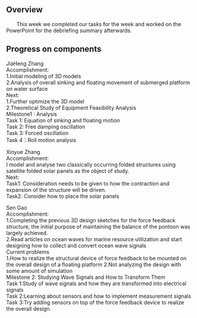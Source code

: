 ## Overview
&emsp;&emsp;This week we completed our tasks for the week and worked on the PowerPoint for the debriefing summary afterwards.
## Progress on components
JiaHeng Zhang
<br>
Accomplishment:
<br>
1.Initial modeling of 3D models
<br>
2.Analysis of overall sinking and floating movement of submerged platform on water surface
<br>
Next:
<br>
1.Further optimize the 3D model
<br>
2.Theoretical Study of Equipment Feasibility Analysis
<br>
Milestone1 : Analysis
<br>
Task 1: Equation of sinking and floating motion
<br>
Task 2: Free damping oscillation
<br>
Task 3: Forced oscillation
<br>
Task 4：Roll motion analysis
<br>

Xinyue Zhang
<br>
Accomplishment:
<br>
I model and analyse two classically occurring folded structures using satellite folded solar panels as the object of study.
<br>
Next:
<br>
Task1: Consideration needs to be given to how the contraction and expansion of the structure will be driven.
<br>
Task2: Consider how to place the solar panels
<br>

Sen Gao
<br>
Accomplishment:
<br>
1.Completing the previous 3D design sketches for the force feedback structure, the initial purpose of maintaining the balance of the pontoon was largely achieved.
<br>
2.Read articles on ocean waves for marine resource utilization and start designing how to collect and convert ocean wave signals
<br>
Current problems
<br>
1.How to realize the structural device of force feedback to be mounted on the overall design of a floating platform
2.Not analyzing the design with some amount of simulation
<br>
Milestone 2: Studying Wave Signals and How to Transform Them
<br>
Task 1:Study of wave signals and how they are transformed into electrical signals
<br>
Task 2:Learning about sensors and how to implement measurement signals
<br>
Task 3:Try adding sensors on top of the force feedback device to realize the overall design.
<br>







